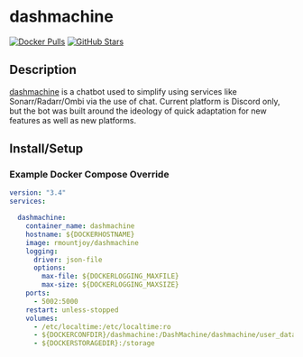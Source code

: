 # dashmachine

[![Docker Pulls](https://img.shields.io/docker/pulls/rmountjoy/dashmachine?style=flat-square&color=607D8B&label=docker%20pulls&logo=docker)](https://hub.docker.com/r/rmountjoy/dashmachine)
[![GitHub Stars](https://img.shields.io/github/stars/rmountjoy92/dashmachine?style=flat-square&color=607D8B&label=github%20stars&logo=github)](https://github.com/rmountjoy92/DashMachine)

## Description

[dashmachine](https://github.com/rmountjoy92/DashMachine) is a chatbot used to simplify using services like Sonarr/Radarr/Ombi via the use of chat. Current platform is Discord only, but the bot was built around the ideology of quick adaptation for new features as well as new platforms.

## Install/Setup

### Example Docker Compose Override

```yaml
version: "3.4"
services:

  dashmachine:
    container_name: dashmachine
    hostname: ${DOCKERHOSTNAME}
    image: rmountjoy/dashmachine
    logging:
      driver: json-file
      options:
        max-file: ${DOCKERLOGGING_MAXFILE}
        max-size: ${DOCKERLOGGING_MAXSIZE}
    ports:
      - 5002:5000
    restart: unless-stopped
    volumes:
      - /etc/localtime:/etc/localtime:ro
      - ${DOCKERCONFDIR}/dashmachine:/DashMachine/dashmachine/user_data
      - ${DOCKERSTORAGEDIR}:/storage
```
